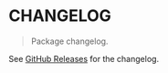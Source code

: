 # CHANGELOG

> Package changelog.

See [GitHub Releases](https://github.com/stdlib-js/ndarray-slice-dimension-to/releases) for the changelog.